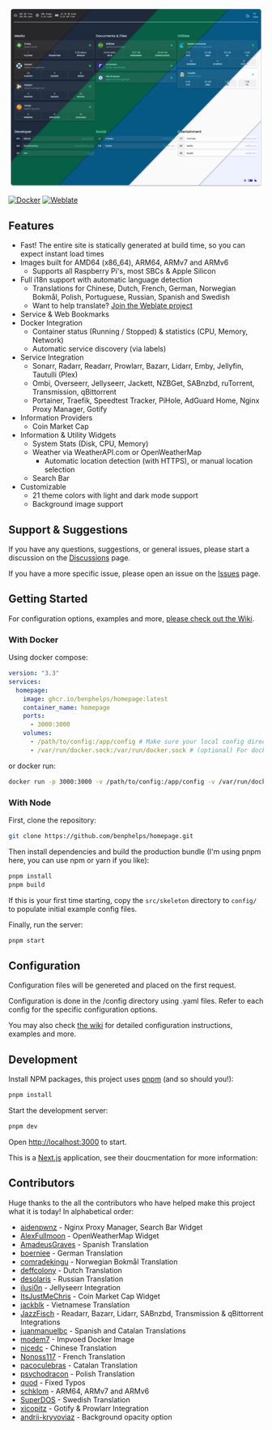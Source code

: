 ![Homepage Preview](/images/preview.png)

[![Docker](https://github.com/benphelps/homepage/actions/workflows/docker-publish.yml/badge.svg)](https://github.com/benphelps/homepage/actions/workflows/docker-publish.yml)
[![Weblate](https://hosted.weblate.org/widgets/homepage/-/homepage/svg-badge.svg)](https://hosted.weblate.org/engage/homepage/)

## Features

- Fast! The entire site is statically generated at build time, so you can expect instant load times
- Images built for AMD64 (x86_64), ARM64, ARMv7 and ARMv6
  - Supports all Raspberry Pi's, most SBCs & Apple Silicon
- Full i18n support with automatic language detection
  - Translations for Chinese, Dutch, French, German, Norwegian Bokmål, Polish, Portuguese, Russian, Spanish and Swedish
  - Want to help translate? [Join the Weblate project](https://hosted.weblate.org/engage/homepage/)
- Service & Web Bookmarks
- Docker Integration
  - Container status (Running / Stopped) & statistics (CPU, Memory, Network)
  - Automatic service discovery (via labels)
- Service Integration
  - Sonarr, Radarr, Readarr, Prowlarr, Bazarr, Lidarr, Emby, Jellyfin, Tautulli (Plex)
  - Ombi, Overseerr, Jellyseerr, Jackett, NZBGet, SABnzbd, ruTorrent, Transmission, qBittorrent
  - Portainer, Traefik, Speedtest Tracker, PiHole, AdGuard Home, Nginx Proxy Manager, Gotify
- Information Providers
  - Coin Market Cap
- Information & Utility Widgets
  - System Stats (Disk, CPU, Memory)
  - Weather via WeatherAPI.com or OpenWeatherMap
    - Automatic location detection (with HTTPS), or manual location selection
  - Search Bar
- Customizable
  - 21 theme colors with light and dark mode support
  - Background image support

## Support & Suggestions

If you have any questions, suggestions, or general issues, please start a discussion on the [Discussions](https://github.com/benphelps/homepage/discussions) page.

If you have a more specific issue, please open an issue on the [Issues](https://github.com/benphelps/homepage/issues) page.

## Getting Started

For configuration options, examples and more, [please check out the Wiki](https://github.com/benphelps/homepage/wiki).

### With Docker

Using docker compose:

```yaml
version: "3.3"
services:
  homepage:
    image: ghcr.io/benphelps/homepage:latest
    container_name: homepage
    ports:
      - 3000:3000
    volumes:
      - /path/to/config:/app/config # Make sure your local config directory exists
      - /var/run/docker.sock:/var/run/docker.sock # (optional) For docker integrations
```

or docker run:

```bash
docker run -p 3000:3000 -v /path/to/config:/app/config -v /var/run/docker.sock:/var/run/docker.sock ghcr.io/benphelps/homepage:latest
```

### With Node

First, clone the repository:

```bash
git clone https://github.com/benphelps/homepage.git
```

Then install dependencies and build the production bundle (I'm using pnpm here, you can use npm or yarn if you like):

```bash
pnpm install
pnpm build
```

If this is your first time starting, copy the `src/skeleton` directory to `config/` to populate initial example config files.

Finally, run the server:

```bash
pnpm start
```

## Configuration

Configuration files will be genereted and placed on the first request.

Configuration is done in the /config directory using .yaml files. Refer to each config for
the specific configuration options.

You may also check [the wiki](https://github.com/benphelps/homepage/wiki) for detailed configuration instructions, examples and more.

## Development

Install NPM packages, this project uses [pnpm](https://pnpm.io/) (and so should you!):

```bash
pnpm install
```

Start the development server:

```bash
pnpm dev
```

Open [http://localhost:3000](http://localhost:3000) to start.

This is a [Next.js](https://nextjs.org/) application, see their doucmentation for more information:

## Contributors

Huge thanks to the all the contributors who have helped make this project what it is today! In alphabetical order:

- [aidenpwnz](https://github.com/benphelps/homepage/commits?author=aidenpwnz) - Nginx Proxy Manager, Search Bar Widget
- [AlexFullmoon](https://github.com/benphelps/homepage/commits?author=AlexFullmoon) - OpenWeatherMap Widget
- [AmadeusGraves](https://github.com/benphelps/homepage/commits?author=AmadeusGraves) - Spanish Translation
- [boerniee](https://github.com/benphelps/homepage/commits?author=boerniee) - German Translation
- [comradekingu](https://github.com/benphelps/homepage/commits?author=comradekingu) - Norwegian Bokmål Translation
- [deffcolony](https://github.com/benphelps/homepage/commits?author=deffcolony) - Dutch Translation
- [desolaris](https://github.com/benphelps/homepage/commits?author=desolaris) - Russian Translation
- [ilusi0n](https://github.com/benphelps/homepage/commits?author=ilusi0n) - Jellyseerr Integration
- [ItsJustMeChris](https://github.com/benphelps/homepage/commits?author=ItsJustMeChris) - Coin Market Cap Widget
- [jackblk](https://github.com/benphelps/homepage/commits?author=jackblk) - Vietnamese Translation
- [JazzFisch](https://github.com/benphelps/homepage/commits?author=JazzFisch) - Readarr, Bazarr, Lidarr, SABnzbd, Transmission & qBittorrent Integrations
- [juanmanuelbc](https://github.com/benphelps/homepage/commits?author=juanmanuelbc) - Spanish and Catalan Translations
- [modem7](https://github.com/benphelps/homepage/commits?author=modem7) - Impvoed Docker Image
- [nicedc](https://github.com/benphelps/homepage/commits?author=nicedc) - Chinese Translation
- [Nonoss117](https://github.com/benphelps/homepage/commits?author=Nonoss117) - French Translation
- [pacoculebras](https://github.com/benphelps/homepage/commits?author=pacoculebras) - Catalan Translation
- [psychodracon](https://github.com/benphelps/homepage/commits?author=psychodracon) - Polish Translation
- [quod](https://github.com/benphelps/homepage/commits?author=quod) - Fixed Typos
- [schklom](https://github.com/benphelps/homepage/commits?author=schklom) - ARM64, ARMv7 and ARMv6
- [SuperDOS](https://github.com/benphelps/homepage/commits?author=SuperDOS) - Swedish Translation
- [xicopitz](https://github.com/benphelps/homepage/commits?author=xicopitz) - Gotify & Prowlarr Integration
- [andrii-kryvoviaz](https://github.com/benphelps/homepage/commits?author=andrii-kryvoviaz) - Background opacity option

